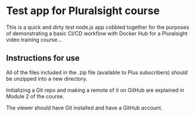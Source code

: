 # Test app for Pluralsight course

This is a quick and dirty test node.js app cobbled together for the purposes of demonstrating a basic CI/CD workflow with Docker Hub for a Pluralsight video training course...

## Instructions for use

All of the files included in the .zip file (available to Plus subscribers) should be unzipped into a new directory.

Initializing a Git repo and making a remote of it on GitHub are explained in Module 2 of the course.

The viewer should have Git installed and have a GitHub account.
